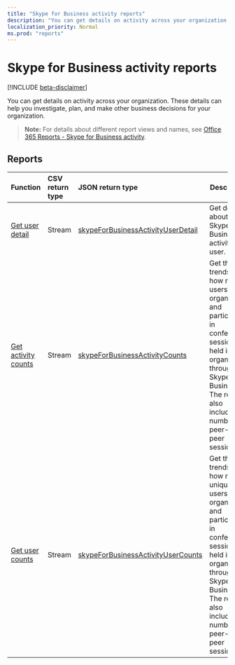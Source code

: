 ```yaml
---
title: "Skype for Business activity reports"
description: "You can get details on activity across your organization. These details can help you investigate, plan, and make other business decisions for your organization."
localization_priority: Normal
ms.prod: "reports"
---
```


# Skype for Business activity reports

[!INCLUDE [beta-disclaimer](../../includes/beta-disclaimer.md)]

You can get details on activity across your organization. These details can help you investigate, plan, and make other business decisions for your organization.

> **Note:** For details about different report views and names, see [Office 365 Reports - Skype for Business activity](https://support.office.com/client/Skype-for-Business-Online-activity-8cbe2eb2-1194-4fd7-b1ee-9f9287c82424).

## Reports

| Function                                 | CSV return type | JSON return type                         | Description                              |
| :--------------------------------------- | :-------------- | :--------------------------------------- | ---------------------------------------- |
| [Get user detail](../api/reportroot-getskypeforbusinessactivityuserdetail.md) | Stream          | [skypeForBusinessActivityUserDetail](../resources/skypeforbusinessactivityuserdetail.md) | Get details about Skype for Business activity by user. |
| [Get activity counts](../api/reportroot-getskypeforbusinessactivitycounts.md) | Stream          | [skypeForBusinessActivityCounts](../resources/skypeforbusinessactivitycounts.md) | Get the trends on how many users organized and participated in conference sessions held in your organization through Skype for Business. The report also includes the number of peer-to-peer sessions. |
| [Get user counts](../api/reportroot-getskypeforbusinessactivityusercounts.md) | Stream          | [skypeForBusinessActivityUserCounts](../resources/skypeforbusinessactivityusercounts.md) | Get the trends on how many unique users organized and participated in conference sessions held in your organization through Skype for Business. The report also includes the number of peer-to-peer sessions. |
<!--
{
  "type": "#page.annotation",
  "suppressions": [
    "Error: /api-reference/beta/resources/skype-for-business-activity-reports.md:\r\n      Exception processing links.\r\n    System.ArgumentException: Link Definition was null. Link text: !INCLUDE [beta-disclaimer](../../includes/beta-disclaimer.md)\r\n      at ApiDoctor.Validation.DocFile.get_LinkDestinations()\r\n      at ApiDoctor.Validation.DocSet.ValidateLinks(Boolean includeWarnings, String[] relativePathForFiles, IssueLogger issues, Boolean requireFilenameCaseMatch, Boolean printOrphanedFiles)"
  ]
}
-->
